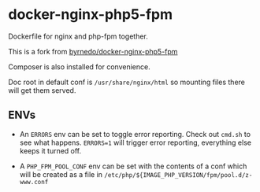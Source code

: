# docker-nginx-php5-fpm
Dockerfile for nginx and php-fpm together.

This is a fork from [byrnedo/docker-nginx-php5-fpm](https://github.com/byrnedo/docker-nginx-php5-fpm)

Composer is also installed for convenience.

Doc root in default conf is `/usr/share/nginx/html` so mounting files there will get them served. 

## ENVs

- An `ERRORS` env can be set to toggle error reporting. Check out `cmd.sh` to see what happens. 
`ERRORS=1` will trigger error reporting, everything else keeps it turned off.

- A `PHP_FPM_POOL_CONF` env can be set with the contents of a conf which will be created as a file in `/etc/php/${IMAGE_PHP_VERSION/fpm/pool.d/z-www.conf`
